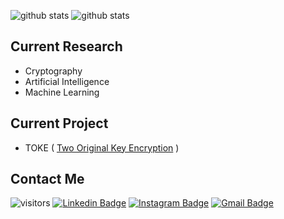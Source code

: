 ![github stats](https://github-readme-stats.vercel.app/api?username=rahmatagungj&show_icons=true)
![github stats](https://github-readme-stats.vercel.app/api/top-langs/?username=rahmatagungj)

## Current Research
- Cryptography
- Artificial Intelligence
- Machine Learning

## Current Project
- TOKE ( <a href="https://github.com/rahmatagungj/toke">Two Original Key Encryption</a> )

## Contact Me
![visitors](https://visitor-badge.glitch.me/badge?page_id=rahmatagungj) [![Linkedin Badge](https://img.shields.io/badge/-rahmatagungj-red?style=flat-square&logo=Linkedin&logoColor=white&link=https://www.linkedin.com/in/rahmatagungj/)](https://www.linkedin.com/in/rahmatagungj/) [![Instagram Badge](https://img.shields.io/badge/-rahmatagungj-purple?style=flat-square&logo=instagram&logoColor=white&link=https://instagram.com/rahmatagungj/)](https://instagram.com/rahmatagungj) [![Gmail Badge](https://img.shields.io/badge/-rahmatagungj@gmail.com-c14438?style=flat-square&logo=Gmail&logoColor=white&link=mailto:rahmatagungj@gmail.com)](mailto:rahmatagungj@gmail.com)
